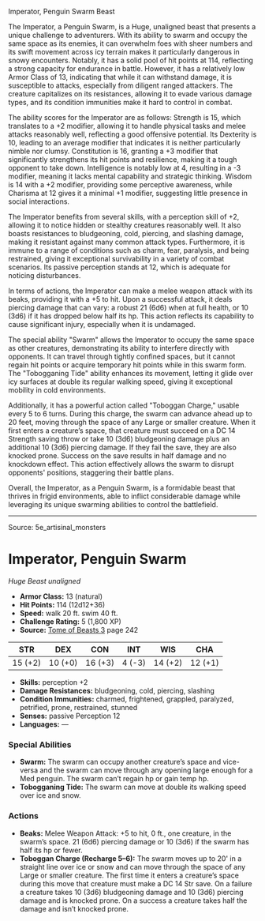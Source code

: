 <MonsterName/>Imperator, Penguin Swarm</MonsterName>
<CreatureType/>Beast</CreatureType>

<summary>The Imperator, a Penguin Swarm, is a Huge, unaligned beast that presents a unique challenge to adventurers. With its ability to swarm and occupy the same space as its enemies, it can overwhelm foes with sheer numbers and its swift movement across icy terrain makes it particularly dangerous in snowy encounters. Notably, it has a solid pool of hit points at 114, reflecting a strong capacity for endurance in battle. However, it has a relatively low Armor Class of 13, indicating that while it can withstand damage, it is susceptible to attacks, especially from diligent ranged attackers. The creature capitalizes on its resistances, allowing it to evade various damage types, and its condition immunities make it hard to control in combat.</summary>

<detail>

The ability scores for the Imperator are as follows: Strength is 15, which translates to a +2 modifier, allowing it to handle physical tasks and melee attacks reasonably well, reflecting a good offensive potential. Its Dexterity is 10, leading to an average modifier that indicates it is neither particularly nimble nor clumsy. Constitution is 16, granting a +3 modifier that significantly strengthens its hit points and resilience, making it a tough opponent to take down. Intelligence is notably low at 4, resulting in a -3 modifier, meaning it lacks mental capability and strategic thinking. Wisdom is 14 with a +2 modifier, providing some perceptive awareness, while Charisma at 12 gives it a minimal +1 modifier, suggesting little presence in social interactions.

The Imperator benefits from several skills, with a perception skill of +2, allowing it to notice hidden or stealthy creatures reasonably well. It also boasts resistances to bludgeoning, cold, piercing, and slashing damage, making it resistant against many common attack types. Furthermore, it is immune to a range of conditions such as charm, fear, paralysis, and being restrained, giving it exceptional survivability in a variety of combat scenarios. Its passive perception stands at 12, which is adequate for noticing disturbances.

In terms of actions, the Imperator can make a melee weapon attack with its beaks, providing it with a +5 to hit. Upon a successful attack, it deals piercing damage that can vary: a robust 21 (6d6) when at full health, or 10 (3d6) if it has dropped below half its hp. This action reflects its capability to cause significant injury, especially when it is undamaged.

The special ability "Swarm" allows the Imperator to occupy the same space as other creatures, demonstrating its ability to interfere directly with opponents. It can travel through tightly confined spaces, but it cannot regain hit points or acquire temporary hit points while in this swarm form. The "Tobogganing Tide" ability enhances its movement, letting it glide over icy surfaces at double its regular walking speed, giving it exceptional mobility in cold environments.

Additionally, it has a powerful action called "Toboggan Charge," usable every 5 to 6 turns. During this charge, the swarm can advance ahead up to 20 feet, moving through the space of any Large or smaller creature. When it first enters a creature’s space, that creature must succeed on a DC 14 Strength saving throw or take 10 (3d6) bludgeoning damage plus an additional 10 (3d6) piercing damage. If they fail the save, they are also knocked prone. Success on the save results in half damage and no knockdown effect. This action effectively allows the swarm to disrupt opponents' positions, staggering their battle plans.

Overall, the Imperator, as a Penguin Swarm, is a formidable beast that thrives in frigid environments, able to inflict considerable damage while leveraging its unique swarming abilities to control the battlefield.</detail>



---

Source: 5e_artisinal_monsters

# Imperator, Penguin Swarm

*Huge* *Beast* *unaligned*

- **Armor Class:** 13 (natural)
- **Hit Points:** 114 (12d12+36)
- **Speed:** walk 20 ft. swim 40 ft.
- **Challenge Rating:** 5 (1,800 XP)
- **Source:** [Tome of Beasts 3](https://koboldpress.com/kpstore/product/tome-of-beasts-3-for-5th-edition/) page 242

| STR | DEX | CON | INT | WIS | CHA |
| --- | --- | --- | --- | --- | --- |
| 15 (+2) | 10 (+0) | 16 (+3) | 4 (-3) | 14 (+2) | 12 (+1) |

- **Skills:** perception +2
- **Damage Resistances:** bludgeoning, cold, piercing, slashing
- **Condition Immunities:** charmed, frightened, grappled, paralyzed, petrified, prone, restrained, stunned
- **Senses:** passive Perception 12
- **Languages:** —

### Special Abilities

- **Swarm:** The swarm can occupy another creature’s space and vice-versa and the swarm can move through any opening large enough for a Med penguin. The swarm can’t regain hp or gain temp hp.
- **Tobogganing Tide:** The swarm can move at double its walking speed over ice and snow.

### Actions

- **Beaks:** Melee Weapon Attack: +5 to hit, 0 ft., one creature, in the swarm’s space. 21 (6d6) piercing damage or 10 (3d6) if the swarm has half its hp or fewer.
- **Toboggan Charge (Recharge 5–6):** The swarm moves up to 20' in a straight line over ice or snow and can move through the space of any Large or smaller creature. The first time it enters a creature’s space during this move that creature must make a DC 14 Str save. On a failure a creature takes 10 (3d6) bludgeoning damage and 10 (3d6) piercing damage and is knocked prone. On a success a creature takes half the damage and isn’t knocked prone.





